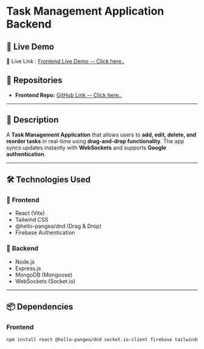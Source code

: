 # Task Management Application Backend

## 🚀 Live Demo
🔗 Live Link :  [Frontend Live Demo -- Click here.. ](https://task-management-234b9.web.app/)

## 📂 Repositories
- **Frontend Repo:** [GitHub Link -- Click here..  ](https://github.com/Salman-Shaid/task-management-client)

---

## 📌 Description
A **Task Management Application** that allows users to **add, edit, delete, and reorder tasks** in real-time using **drag-and-drop functionality**. The app syncs updates instantly with **WebSockets** and supports **Google authentication**.

---

## 🛠️ Technologies Used
### 🔹 **Frontend**
- React (Vite)
- Tailwind CSS
- @hello-pangea/dnd (Drag & Drop)
- Firebase Authentication

### 🔹 **Backend**
- Node.js
- Express.js
- MongoDB (Mongoose)
- WebSockets (Socket.io)

---

## 📦 Dependencies
### **Frontend**
```bash
npm install react @hello-pangea/dnd socket.io-client firebase tailwindcss 
